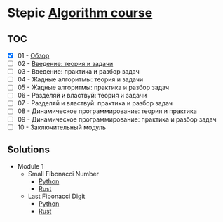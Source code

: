 # Stepic [Algorithm course](https://stepik.org/course/217/)

## TOC

- [x] 01 - [Обзор](notes/module_1.ipynb)
- [ ] 02 - [Введение: теория и задачи](notes/module_2.ipynb)
- [ ] 03 - Введение: практика и разбор задач
- [ ] 04 - Жадные алгоритмы: теория и задачи
- [ ] 05 - Жадные алгоритмы: практика и разбор задач
- [ ] 06 - Разделяй и властвуй: теория и задачи
- [ ] 07 - Разделяй и властвуй: практика и разбор задач
- [ ] 08 - Динамическое программирование: теория и практика
- [ ] 09 - Динамическое программирование: практика и разбор задач
- [ ] 10 - Заключительный модуль

## Solutions

- Module 1
    - Small Fibonacci Number
        - [Python](python/src/module_1/fibonacci.py)
        - [Rust](rust/src/module_1/fibonacci.rs)
    - Last Fibonacci Digit
        - [Python](python/src/module_1/fibonacci_last.py)
        - [Rust](rust/src/module_1/fibonacci_last.rs)
